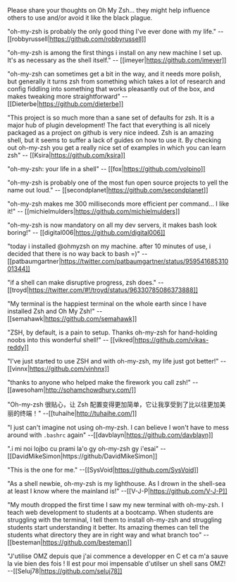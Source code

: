 Please share your thoughts on Oh My Zsh... they might help influence others to use and/or avoid it like the black plague.

"oh-my-zsh is probably the only good thing I've ever done with my life." -- [[robbyrussell|https://github.com/robbyrussell]]

"oh-my-zsh is among the first things i install on any new machine I set up. It's as necessary as the shell itself." -- [[imeyer|https://github.com/imeyer]]

"oh-my-zsh can sometimes get a bit in the way, and it needs more polish, but generally it turns zsh from something which takes a lot of research and config fiddling into something that works pleasantly out of the box, and makes tweaking more straightforward" -- [[Dieterbe|https://github.com/dieterbe]]

"This project is so much more than a sane set of defaults for zsh. It is a major hub of plugin development! The fact that everything is all nicely packaged as a project on github is very nice indeed. Zsh is an amazing shell, but it seems to suffer a lack of guides on how to use it. By checking out oh-my-zsh you get a really nice set of examples in which you can learn zsh" -- [[Ksira|https://github.com/ksira]]

"oh-my-zsh: your life in a shell" -- [[fox|https://github.com/volpino]]

"oh-my-zsh is probably one of the most fun open source projects to yell the name out loud." -- [[secondplanet|https://github.com/secondplanet]]

"oh-my-zsh makes me 300 milliseconds more efficient per command... I like it!" -- [[michielmulders|https://github.com/michielmulders]]

"oh-my-zsh is now mandatory on all my dev servers, it makes bash look boring!" -- [[digital006|https://github.com/digital006]]

"today i installed @ohmyzsh on my machine. after 10 minutes of use, i decided that there is no way back to bash =)" -- [[patbaumgartner|https://twitter.com/patbaumgartner/status/95954168531001344]]

"if a shell can make disruptive progress, zsh does." -- [[troyd|https://twitter.com/#!/troyd/status/96330785086373888]]

"My terminal is the happiest terminal on the whole earth since I have installed Zsh and Oh My Zsh!" -- [[semahawk|https://github.com/semahawk]]

"ZSH, by default, is a pain to setup. Thanks oh-my-zsh for hand-holding noobs into this wonderful shell!" -- [[vikred|https://github.com/vikas-reddy]]

"I've just started to use ZSH and with oh-my-zsh, my life just got better!" -- [[vinnx|https://github.com/vinhnx]]

"thanks to anyone who helped make the firework you call zsh!" --[[awesoham|http://sohamchowdhury.com/]]

"Oh-my-zsh 很贴心，让 Zsh 配置变得更加简单，它让我享受到了比以往更加美丽的终端！" --[[tuhaihe|http://tuhaihe.com/]]

"I just can't imagine not using oh-my-zsh. I can believe I won't have to mess around with `.bashrc` again" --[[davblayn|https://github.com/davblayn]]

".i mi noi lojbo cu prami la'o gy oh-my-zsh gy i'esai" --[[DavidMikeSimon|https://github/DavidMikeSimon]]

"This is the one for me." --[[SysVoid|https://github.com/SysVoid]]

"As a shell newbie, oh-my-zsh is my lighthouse. As I drown in the shell-sea at least I know where the mainland is!" --[[V-J-P|https://github.com/V-J-P]]

"My mouth dropped the first time I saw my new terminal with oh-my-zsh. I teach web development to students at a bootcamp. When students are struggling with the terminal, I tell them to install oh-my-zsh and struggling students start understanding it better. Its amazing themes can tell the students what directory they are in right way and what branch too" --[[besteman|https://github.com/besteman]]

"J'utilise OMZ depuis que j'ai commence a developper en C et ca m'a sauve la vie bien des fois ! Il est pour moi impensable d'utilser un shell sans OMZ! --[[Seluj78|https://github.com/seluj78]]